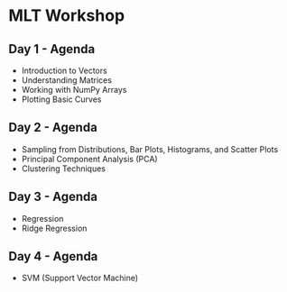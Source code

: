 # MLT Workshop  

## Day 1 - Agenda  
- Introduction to Vectors  
- Understanding Matrices  
- Working with NumPy Arrays  
- Plotting Basic Curves 

## Day 2 - Agenda
- Sampling from Distributions, Bar Plots, Histograms, and Scatter Plots
- Principal Component Analysis (PCA)
- Clustering Techniques

## Day 3  - Agenda
- Regression
- Ridge Regression

## Day 4 - Agenda
- SVM (Support Vector Machine)